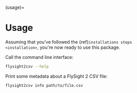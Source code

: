 (usage)=

# Usage

Assuming that you've followed the {ref}`installations steps <installation>`, you're now ready to use this package.

Call the command line interface:

```bash
flysight2csv --help
```

Print some metadata about a FlySight 2 CSV file:

```bash
flysight2csv info path/to/file.csv
```
